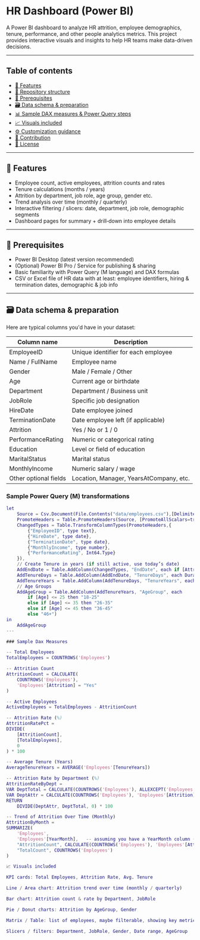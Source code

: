 # HR Dashboard (Power BI)

A Power BI dashboard to analyze HR attrition, employee demographics, tenure, performance, and other people analytics metrics. This project provides interactive visuals and insights to help HR teams make data-driven decisions.

---

## Table of contents

- [🚀 Features](#-features)  
- [📂 Repository structure](#-repository-structure)  
- [🔧 Prerequisites](#-prerequisites)  
- [🗃 Data schema & preparation](#-data-schema--preparation)  
- [📊 Sample DAX measures & Power Query steps](#-sample-dax-measures--power-query-steps)  
- [📈 Visuals included](#-visuals-included)  
- [⚙ Customization guidance](#-customization-guidance)  
- [🤝 Contribution](#-contribution)  
- [📄 License](#-license)

---

## 🚀 Features

- Employee count, active employees, attrition counts and rates  
- Tenure calculations (months / years)  
- Attrition by department, job role, age group, gender etc.  
- Trend analysis over time (monthly / quarterly)  
- Interactive filtering / slicers: date, department, job role, demographic segments  
- Dashboard pages for summary + drill‐down into employee details

---

## 🔧 Prerequisites

- Power BI Desktop (latest version recommended)  
- (Optional) Power BI Pro / Service for publishing & sharing  
- Basic familiarity with Power Query (M language) and DAX formulas  
- CSV or Excel file of HR data with at least: employee identifiers, hiring & termination dates, demographic & job info

---

## 🗃 Data schema & preparation

Here are typical columns you'd have in your dataset:

| Column name        | Description                                                |
|--------------------|------------------------------------------------------------|
| EmployeeID         | Unique identifier for each employee                       |
| Name / FullName    | Employee name                                             |
| Gender             | Male / Female / Other                                      |
| Age                | Current age or birthdate                                   |
| Department         | Department / Business unit                                 |
| JobRole            | Specific job designation                                    |
| HireDate           | Date employee joined                                        |
| TerminationDate    | Date employee left (if applicable)                         |
| Attrition          | Yes / No or 1 / 0                                           |
| PerformanceRating  | Numeric or categorical rating                               |
| Education          | Level or field of education                                 |
| MaritalStatus      | Marital status                                             |
| MonthlyIncome      | Numeric salary / wage                                       |
| Other optional fields | Location, Manager, YearsAtCompany, etc.                |

### Sample Power Query (M) transformations

```m
let
    Source = Csv.Document(File.Contents("data/employees.csv"),[Delimiter=",", Columns=12, Encoding=1252, QuoteStyle=QuoteStyle.Csv]),
    PromoteHeaders = Table.PromoteHeaders(Source, [PromoteAllScalars=true]),
    ChangedTypes = Table.TransformColumnTypes(PromoteHeaders,{
        {"EmployeeID", type text},
        {"HireDate", type date},
        {"TerminationDate", type date},
        {"MonthlyIncome", type number},
        {"PerformanceRating", Int64.Type}
    }),
    // Create Tenure in years (if still active, use today’s date)
    AddEndDate = Table.AddColumn(ChangedTypes, "EndDate", each if [Attrition] = "Yes" then [TerminationDate] else DateTime.Date(DateTime.LocalNow())),
    AddTenureDays = Table.AddColumn(AddEndDate, "TenureDays", each Duration.Days([EndDate] - [HireDate])),
    AddTenureYears = Table.AddColumn(AddTenureDays, "TenureYears", each Number.Round([TenureDays] / 365, 2)),
    // Age Groups
    AddAgeGroup = Table.AddColumn(AddTenureYears, "AgeGroup", each 
        if [Age] <= 25 then "18-25" 
        else if [Age] <= 35 then "26-35" 
        else if [Age] <= 45 then "36-45" 
        else "46+")
in
    AddAgeGroup
---

### Sample Dax Measures

-- Total Employees
TotalEmployees = COUNTROWS('Employees')

-- Attrition Count
AttritionCount = CALCULATE(
    COUNTROWS('Employees'),
    'Employees'[Attrition] = "Yes"
)

-- Active Employees
ActiveEmployees = TotalEmployees - AttritionCount

-- Attrition Rate (%)
AttritionRatePct = 
DIVIDE(
    [AttritionCount],
    [TotalEmployees],
    0
) * 100

-- Average Tenure (Years)
AverageTenureYears = AVERAGE('Employees'[TenureYears])

-- Attrition Rate by Department (%)
AttritionRateByDept = 
VAR DeptTotal = CALCULATE(COUNTROWS('Employees'), ALLEXCEPT('Employees', 'Employees'[Department]))
VAR DeptAttr = CALCULATE(COUNTROWS('Employees'), 'Employees'[Attrition] = "Yes", ALLEXCEPT('Employees', 'Employees'[Department]))
RETURN
    DIVIDE(DeptAttr, DeptTotal, 0) * 100

-- Trend of Attrition Over Time (Monthly)
AttritionByMonth = 
SUMMARIZE(
    'Employees',
    'Employees'[YearMonth],   -- assuming you have a YearMonth column (like YYYY-MM)
    "AttritionCount", CALCULATE(COUNTROWS('Employees'), 'Employees'[Attrition] = "Yes"),
    "TotalCount", COUNTROWS('Employees')
)

📈 Visuals included

KPI cards: Total Employees, Attrition Rate, Avg. Tenure

Line / Area chart: Attrition trend over time (monthly / quarterly)

Bar chart: Attrition count & rate by Department, JobRole

Pie / Donut charts: Attrition by AgeGroup, Gender

Matrix / Table: list of employees, maybe filterable, showing key metrics

Slicers / filters: Department, JobRole, Gender, Date range, AgeGroup
